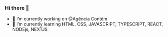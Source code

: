 ### Hi there 👋

- 🔭 I’m currently working on @Agência Contém
- 🌱 I’m currently learning HTML, CSS, JAVASCRIPT, TYPESCRIPT, REACT, NODEjs, NEXTJS
